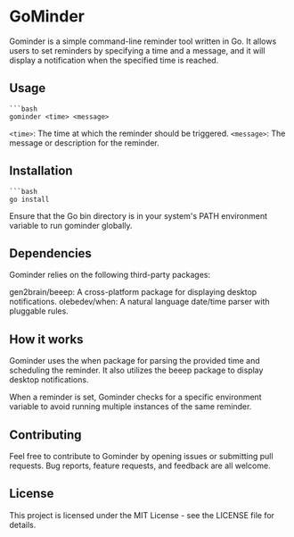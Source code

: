 # GoMinder
Gominder is a simple command-line reminder tool written in Go. It allows users to set reminders by specifying a time and a message, and it will display a notification when the specified time is reached.

## Usage
    ```bash
    gominder <time> <message>

`<time>`: The time at which the reminder should be triggered.
`<message>`: The message or description for the reminder.

## Installation
    ```bash
    go install

Ensure that the Go bin directory is in your system's PATH environment variable to run gominder globally.

## Dependencies
Gominder relies on the following third-party packages:

gen2brain/beeep: A cross-platform package for displaying desktop notifications.
olebedev/when: A natural language date/time parser with pluggable rules.

## How it works
Gominder uses the when package for parsing the provided time and scheduling the reminder. It also utilizes the beeep package to display desktop notifications.

When a reminder is set, Gominder checks for a specific environment variable to avoid running multiple instances of the same reminder.

## Contributing
Feel free to contribute to Gominder by opening issues or submitting pull requests. Bug reports, feature requests, and feedback are all welcome.

## License
This project is licensed under the MIT License - see the LICENSE file for details.
